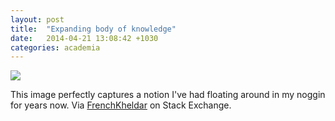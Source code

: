 ```yaml
---
layout: post
title:  "Expanding body of knowledge"
date:   2014-04-21 13:08:42 +1030
categories: academia
---
```


<img src="expanding-knowledge.png" />

This image perfectly captures a notion I've had floating around in my noggin for years now. Via <a href="http://skeptics.stackexchange.com/a/13523/18847">FrenchKheldar</a> on Stack Exchange.


